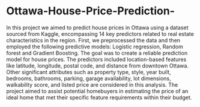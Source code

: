# Ottawa-House-Price-Prediction-
In this project we aimed to predict house prices in Ottawa using a dataset sourced from Kaggle, encompassing 14 key predictors related to real estate characteristics in the region. First, we preprocessed the data and then employed the following predictive models: Logistic regression, Random forest and Gradient Boosting. The goal was to create a reliable prediction model for house prices. The predictors included location-based features like latitude, longitude, postal code, and distance from downtown Ottawa. Other significant attributes such as property type, style, year built, bedrooms, bathrooms, parking, garage availability, lot dimensions, walkability score, and listed price are considered in this analysis. The project aimed to assist potential homebuyers in estimating the price of an ideal home that met their specific feature requirements within their budget.
